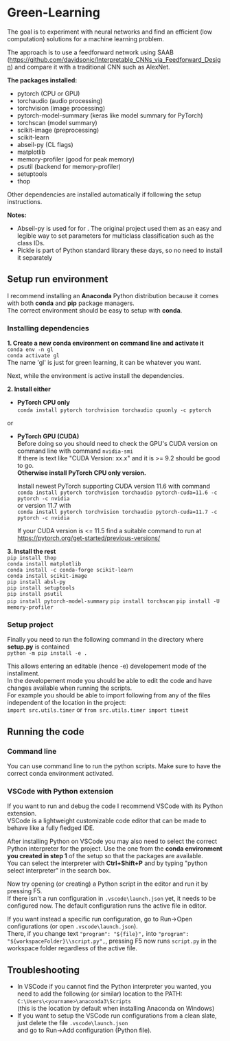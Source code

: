 # Green-Learning
The goal is to experiment with neural networks and find an efficient (low computation) solutions for a machine learning problem.

The approach is to use a feedforward network using SAAB (https://github.com/davidsonic/Interpretable_CNNs_via_Feedforward_Design) and compare it with a traditional CNN such as AlexNet.

**The packages installed:**  
- pytorch (CPU or GPU)  
- torchaudio (audio processing)
- torchvision (image processing)
- pytorch-model-summary (keras like model summary for PyTorch)
- torchscan (model summary)
- scikit-image (preprocessing)
- scikit-learn
- abseil-py (CL flags)
- matplotlib
- memory-profiler (good for peak memory)
- psutil (backend for memory-profiler)
- setuptools
- thop

Other dependencies are installed automatically if following the setup instructions.  

**Notes:**  
- Abseil-py is used for for . The original project used them as an easy and legible way to set parameters for multiclass classification such as the class IDs.  
- Pickle is part of Python standard library these days, so no need to install it separately

## Setup run environment

I recommend installing an **Anaconda** Python distribution because it comes with both **conda** and **pip** package managers.  
The correct environment should be easy to setup with **conda**.  

### Installing dependencies

**1. Create a new conda environment on command line and activate it**  
`conda env -n gl`  
`conda activate gl`  
The name 'gl' is just for green learning, it can be whatever you want.  

Next, while the environment is active install the dependencies.

**2. Install either**  
- **PyTorch CPU only**  
`conda install pytorch torchvision torchaudio cpuonly -c pytorch`  

or

- **PyTorch GPU (CUDA)**  
  Before doing so you should need to check the GPU's CUDA version on command line with command `nvidia-smi`  
  If there is text like "CUDA Version: xx.x" and it is >= 9.2 should be good to go.  
  **Otherwise install PyTorch CPU only version.**

  Install newest PyTorch supporting CUDA version 11.6 with command  
  `conda install pytorch torchvision torchaudio pytorch-cuda=11.6 -c pytorch -c nvidia`  
  or version 11.7 with  
  `conda install pytorch torchvision torchaudio pytorch-cuda=11.7 -c pytorch -c nvidia`  

  If your CUDA version is <= 11.5 find a suitable command to run at https://pytorch.org/get-started/previous-versions/  

**3. Install the rest**  
`pip install thop`  
`conda install matplotlib`  
`conda install -c conda-forge scikit-learn`  
`conda install scikit-image`  
`pip install absl-py`  
`pip install setuptools`  
`pip install psutil`  
`pip install pytorch-model-summary`
`pip install torchscan`
`pip install -U memory-profiler`

### Setup project

Finally you need to run the following command in the directory where **setup.py** is contained  
`python -m pip install -e .`  

This allows entering an editable (hence -e) developement mode of the installment.  
In the developement mode you should be able to edit the code and have changes available when running the scripts.  
For example you should be able to import following from any of the files independent of the location in the project:  
`import src.utils.timer` or `from src.utils.timer import timeit`



## Running the code
### Command line
You can use command line to run the python scripts. Make sure to have the correct conda environment activated.  

### VSCode with Python extension
If you want to run and debug the code I recommend VSCode with its Python extension.  
VSCode is a lightweight customizable code editor that can be made to behave like a fully fledged IDE.  

After installing Python on VSCode you may also need to select the correct Python interpreter for the project.
Use the one from the **conda environment you created in step 1** of the setup so that the packages are available.  
You can select the interpreter with **Ctrl+Shift+P** and by typing "python select interpreter" in the search box.  

Now try opening (or creating) a Python script in the editor and run it by pressing F5.  
If there isn't a run configuration in `.vscode\launch.json` yet, it needs to be configured now. 
The default configuration runs the active file in editor. 

If you want instead a specific run configuration, go to Run->Open configurations (or open `.vscode\launch.json`).  
There, if you change text `"program": "${file}",` into `"program": "${workspaceFolder}\\script.py",`,
pressing F5 now runs `script.py` in the workspace folder regardless of the active file.

## Troubleshooting
- In VSCode if you cannot find the Python interpreter you wanted, you need to add the following (or similar) location to the PATH:  
  `C:\Users\<yourname>\anaconda3\Scripts`  
  (this is the location by default when installing Anaconda on Windows)
- If you want to setup the VSCode run configurations from a clean slate, just delete the file `.vscode\launch.json`  
  and go to Run->Add configuration (Python file).
